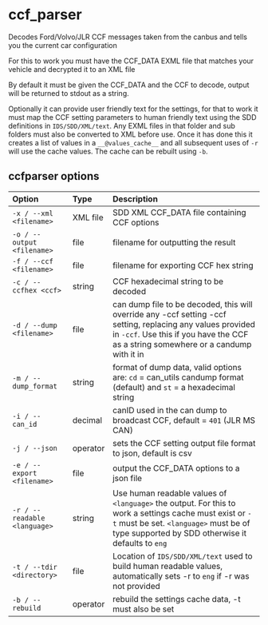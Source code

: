 # ccf_parser

Decodes Ford/Volvo/JLR CCF messages taken from the canbus and tells you the current car configuration

For this to work you must have the CCF_DATA EXML file that matches your vehicle and decrypted it to an XML file

By default it must be given the CCF_DATA and the CCF to decode, output will be returned to stdout as a string.

Optionally it can provide user friendly text for the settings, for that to work it must map the CCF setting parameters to human friendly text using the SDD definitions in `IDS/SDD/XML/text`. Any EXML files in that folder and sub folders must also be converted to XML before use. Once it has done this it creates a list of values in a `__@values_cache__` and all subsequent uses of `-r` will use the cache values. The cache can be rebuilt using `-b`.

## ccfparser options

| Option | Type | Description |
|:------|:-----|:------------|
|`-x / --xml <filename>`|XML file|SDD XML CCF_DATA file containing CCF options|
|`-o / --output <filename>`|file|filename for outputting the result|
|`-f / --ccf <filename>`|file|filename for exporting CCF hex string|
|`-c / --ccfhex <ccf>`|string|CCF hexadecimal string to be decoded|
|`-d / --dump <filename>`|file|can dump file to be decoded, this will override any -ccf setting -ccf setting, replacing any values provided in `-ccf`. Use this if you have the CCF as a string somewhere or a candump with it in|
|`-m / --dump_format`|string|format of dump data, valid options are: `cd` = can_utils candump format (default) and `st` = a hexadecimal string|
|`-i / --can_id`|decimal|canID used in the can dump to broadcast CCF, default = `401` (JLR MS CAN)|
|`-j / --json`|operator|sets the CCF setting output file format to json, default is csv|
|`-e / --export <filename>`|file|output the CCF_DATA options to a json file|
|`-r / --readable <language>`|string|Use human readable values of `<language>` the output. For this to work a settings cache must exist or `-t` must be set. `<language>` must be of type supported by SDD otherwise it defaults to `eng`|
|`-t / --tdir <directory>`|file|Location of `IDS/SDD/XML/text` used to build human readable values, automatically sets -r to `eng` if -r was not provided|
|`-b / --rebuild`|operator|rebuild the settings cache data, -t must also be set|
